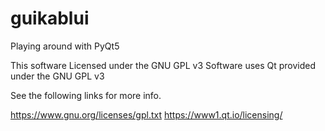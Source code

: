 # guikablui
Playing around with PyQt5

This software Licensed under the GNU GPL v3
Software uses Qt provided under the GNU GPL v3

See the following links for more info.

https://www.gnu.org/licenses/gpl.txt
https://www1.qt.io/licensing/
